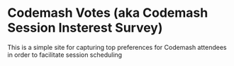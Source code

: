 # Codemash Votes (aka Codemash Session Insterest Survey)

This is a simple site for capturing top preferences for Codemash attendees in order to facilitate session scheduling